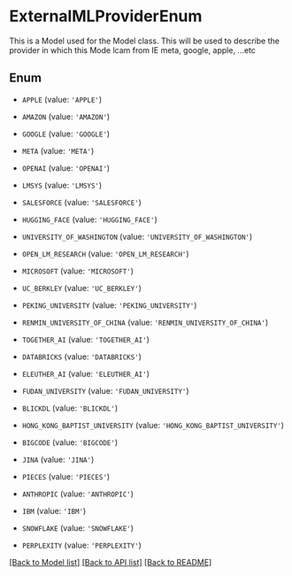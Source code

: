 # ExternalMLProviderEnum

This is a Model used for the Model class. This will be used to describe the provider in which this Mode lcam from IE meta, google, apple, ...etc

## Enum

* `APPLE` (value: `'APPLE'`)

* `AMAZON` (value: `'AMAZON'`)

* `GOOGLE` (value: `'GOOGLE'`)

* `META` (value: `'META'`)

* `OPENAI` (value: `'OPENAI'`)

* `LMSYS` (value: `'LMSYS'`)

* `SALESFORCE` (value: `'SALESFORCE'`)

* `HUGGING_FACE` (value: `'HUGGING_FACE'`)

* `UNIVERSITY_OF_WASHINGTON` (value: `'UNIVERSITY_OF_WASHINGTON'`)

* `OPEN_LM_RESEARCH` (value: `'OPEN_LM_RESEARCH'`)

* `MICROSOFT` (value: `'MICROSOFT'`)

* `UC_BERKLEY` (value: `'UC_BERKLEY'`)

* `PEKING_UNIVERSITY` (value: `'PEKING_UNIVERSITY'`)

* `RENMIN_UNIVERSITY_OF_CHINA` (value: `'RENMIN_UNIVERSITY_OF_CHINA'`)

* `TOGETHER_AI` (value: `'TOGETHER_AI'`)

* `DATABRICKS` (value: `'DATABRICKS'`)

* `ELEUTHER_AI` (value: `'ELEUTHER_AI'`)

* `FUDAN_UNIVERSITY` (value: `'FUDAN_UNIVERSITY'`)

* `BLICKDL` (value: `'BLICKDL'`)

* `HONG_KONG_BAPTIST_UNIVERSITY` (value: `'HONG_KONG_BAPTIST_UNIVERSITY'`)

* `BIGCODE` (value: `'BIGCODE'`)

* `JINA` (value: `'JINA'`)

* `PIECES` (value: `'PIECES'`)

* `ANTHROPIC` (value: `'ANTHROPIC'`)

* `IBM` (value: `'IBM'`)

* `SNOWFLAKE` (value: `'SNOWFLAKE'`)

* `PERPLEXITY` (value: `'PERPLEXITY'`)

[[Back to Model list]](../README.md#documentation-for-models) [[Back to API list]](../README.md#documentation-for-api-endpoints) [[Back to README]](../README.md)



